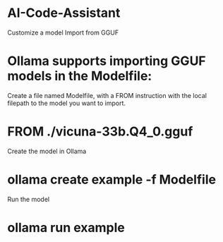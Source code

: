 # AI-Code-Assistant


Customize a model
Import from GGUF
# Ollama supports importing GGUF models in the Modelfile:

Create a file named Modelfile, with a FROM instruction with the local filepath to the model you want to import.

# FROM ./vicuna-33b.Q4_0.gguf
Create the model in Ollama

# ollama create example -f Modelfile
Run the model

# ollama run example
